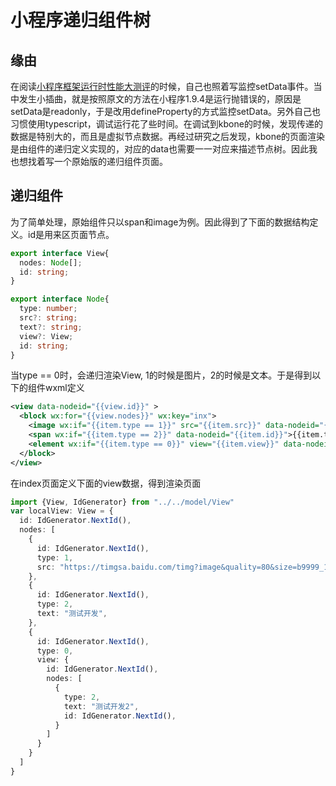 # 小程序递归组件树
## 缘由
在阅读[小程序框架运行时性能大测评](https://segmentfault.com/a/1190000022249399)的时候，自己也照着写监控setData事件。当中发生小插曲，就是按照原文的方法在小程序1.9.4是运行抛错误的，原因是setData是readonly，于是改用defineProperty的方式监控setData。另外自己也习惯使用typescript，调试运行花了些时间。在调试到kbone的时候，发现传递的数据是特别大的，而且是虚拟节点数据。再经过研究之后发现，kbone的页面渲染是由组件的递归定义实现的，对应的data也需要一一对应来描述节点树。因此我也想找着写一个原始版的递归组件页面。

## 递归组件
为了简单处理，原始组件只以span和image为例。因此得到了下面的数据结构定义。id是用来区页面节点。
```typescript
export interface View{
  nodes: Node[];
  id: string;
}

export interface Node{
  type: number;
  src?: string;
  text?: string;
  view?: View;
  id: string;
}
```
当type == 0时，会递归渲染View, 1的时候是图片，2的时候是文本。于是得到以下的组件wxml定义
```xml
<view data-nodeid="{{view.id}}" >
  <block wx:for="{{view.nodes}}" wx:key="inx">
    <image wx:if="{{item.type == 1}}" src="{{item.src}}" data-nodeid="{{item.id}}"></image>
    <span wx:if="{{item.type == 2}}" data-nodeid="{{item.id}}">{{item.text}}</span>
    <element wx:if="{{item.type == 0}}" view="{{item.view}}" data-nodeid="{{item.id}}"></element>
  </block>
</view>
```
在index页面定义下面的view数据，得到渲染页面
```typescript
import {View, IdGenerator} from "../../model/View"
var localView: View = {
  id: IdGenerator.NextId(),
  nodes: [
    {
      id: IdGenerator.NextId(),
      type: 1,
      src: "https://timgsa.baidu.com/timg?image&quality=80&size=b9999_10000&sec=1586097655064&di=86c41db8397d671d51d296df0cbe3713&imgtype=0&src=http%3A%2F%2Fb-ssl.duitang.com%2Fuploads%2Fitem%2F201812%2F29%2F20181229232103_KQwZC.jpeg"
    },
    {
      id: IdGenerator.NextId(),
      type: 2,
      text: "测试开发",
    },
    {
      id: IdGenerator.NextId(),
      type: 0,
      view: {
        id: IdGenerator.NextId(),
        nodes: [
          {
            type: 2,
            text: "测试开发2",
            id: IdGenerator.NextId(),
          }
        ]
      }
    }
  ]
}
```

